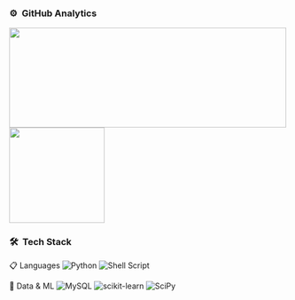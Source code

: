 
### ⚙️ &nbsp;GitHub Analytics
<a href="https://github.com/anuraghazra/github-readme-stats">
  <img height="180em" width="500em" align="center" src="https://github-readme-stats.vercel.app/api?username=inherentspice&count_private=true&show_icons=true&theme=radical&hide=issues" />
</a>
<a href="https://github.com/anuraghazra/convoychat">
  <img height="172em" align="center" src="https://github-readme-stats.vercel.app/api/top-langs/?username=inherentspice&layout=compact&langs_count=8&theme=algolia" />
</a>

### 🛠 &nbsp;Tech Stack
📋 Languages
![Python](https://img.shields.io/badge/python-3670A0?style=flat&logo=python&logoColor=ffdd54)
![Shell Script](https://img.shields.io/badge/shell_script-%23121011.svg?style=flat&logo=gnu-bash&logoColor=white)

💾 Data & ML
![MySQL](https://img.shields.io/badge/mysql-%2300f.svg?style=flat&logo=mysql&logoColor=white)
![scikit-learn](https://img.shields.io/badge/scikit--learn-%23F7931E.svg?style=flat&logo=scikit-learn&logoColor=white)
![SciPy](https://img.shields.io/badge/SciPy-%230C55A5.svg?style=flat&logo=scipy&logoColor=%white)
